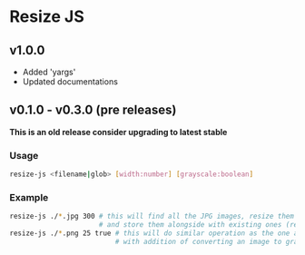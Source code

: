 # Resize JS

## v1.0.0
- Added 'yargs'
- Updated documentations

## v0.1.0 - v0.3.0 (pre releases)
**This is an old release consider upgrading to latest stable**
### Usage

```bash
resize-js <filename|glob> [width:number] [grayscale:boolean]
```

### Example

```bash
resize-js ./*.jpg 300 # this will find all the JPG images, resize them (width: 300 px height: auto)
                      # and store them alongside with existing ones (resized_<original_file_name.jpg>)
resize-js ./*.png 25 true # this will do similar operation as the one above
                          # with addition of converting an image to grayscale
```
